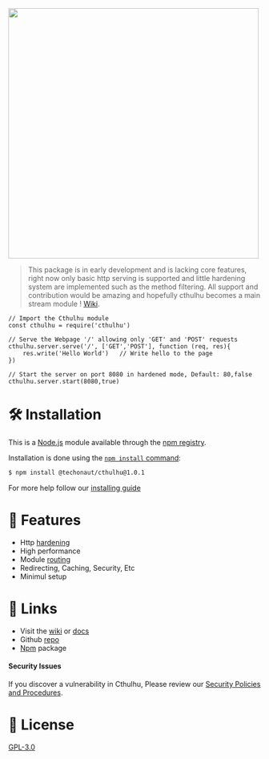 <img src='https://raw.githubusercontent.com/Techonaut/.github/a4357dbce5072a204c73e4a1896c97340d891417/cdn/img/cthulhu-logo.svg' width='500'>

> This package is in early development and is lacking core features, right now only basic http serving is supported and little hardening system are implemented such as the method filtering. All support and contribution would be amazing and hopefully cthulhu becomes a main stream module ! [Wiki](http://devreece.tech/cthulhu/wiki).

```node
// Import the Cthulhu module
const cthulhu = require('cthulhu')

// Serve the Webpage '/' allowing only 'GET' and 'POST' requests
cthulhu.server.serve('/', ['GET','POST'], function (req, res){
    res.write('Hello World')   // Write hello to the page
})

// Start the server on port 8080 in hardened mode, Default: 80,false
cthulhu.server.start(8080,true)

```

# :hammer_and_wrench: Installation

This is a [Node.js](https://nodejs.org/) module available through the
[npm registry](https://www.npmjs.com/).

Installation is done using the
[`npm install` command](https://docs.npmjs.com/getting-started/installing-npm-packages-locally):

```bash
$ npm install @techonaut/cthulhu@1.0.1
```
For more help follow our [installing guide](https://github.com/NotReeceHarris/Cthulhu/wiki/Installation-guide)

# :toolbox: Features
- Http [hardening](https://en.wikipedia.org/wiki/Hardening_(computing))
- High performance
- Module [routing](https://en.wikipedia.org/wiki/Routing)
- Redirecting, Caching, Security, Etc
- Minimul setup

# :paperclip: Links
- Visit the [wiki](https://github.com/NotReeceHarris/Cthulhu/wiki) or [docs](https://github.com/NotReeceHarris/Cthulhu/wiki/Docs)
- Github [repo](https://github.com/NotReeceHarris/Cthulhu/)
- [Npm](https://www.npmjs.com/package/cthulhu.js) package

#### Security Issues
If you discover a vulnerability in Cthulhu, Please review our [Security Policies and Procedures](https://github.com/NotReeceHarris/Cthulhu/blob/Development/SECURITY.md).

# :scroll: License
[GPL-3.0](https://github.com/NotReeceHarris/Cthulhu/blob/Production/LICENSE)
 

